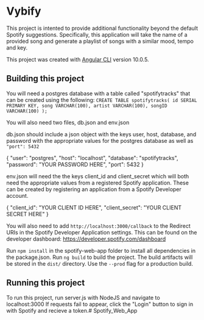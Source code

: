 # Vybify

This project is intented to provide additional functionality beyond the default Spotify suggestions.
Specifically, this application will take the name of a provided song and generate a playlist of songs with a similar mood, tempo and key.

This project was created with [Angular CLI](https://github.com/angular/angular-cli) version 10.0.5.

## Building this project

You will need a postgres database with a table called "spotifytracks" that can be created using the following:
`CREATE TABLE spotifytracks(
    id SERIAL PRIMARY KEY,
    song VARCHAR(100),
    artist VARCHAR(100),
    songID VARCHAR(100)
);`

You will also need two files, db.json and env.json

db.json should include a json object with the keys user, host, database, and password with the appropriate values for the postgres database
as well as `"port": 5432`

{
    "user": "postgres",
    "host": "localhost",
    "database": "spotifytracks",
    "password": "YOUR PASSWORD HERE",
    "port": 5432
}

env.json will need the the keys client_id and client_secret which will both need the appropriate values from a registered Spotify application.
These can be created by registering an application from a Spotify Developer account.

{
    "client_id": "YOUR CLIENT ID HERE",
    "client_secret": "YOUR CLIENT SECRET HERE"
}

You will also need to add `http://localhost:3000/callback` to the Redirect URIs in the Spotify Developer Application settings.
This can be found on the developer dashboard: https://developer.spotify.com/dashboard

Run `npm install` in the spotify-web-app folder to install all dependencies in the package.json.
Run `ng build` to build the project. The build artifacts will be stored in the `dist/` directory. Use the `--prod` flag for a production build.

## Running this project

To run this project, run server.js with NodeJS and navigate to localhost:3000
If requests fail to appear, click the "Login" button to sign in with Spotify and recieve a token.# Spotify_Web_App

